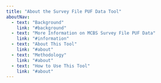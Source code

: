 ```yaml
---
title: "About the Survey File PUF Data Tool"
aboutNav:
  - text: "Background"
    link: "#background"
  - text: "More Information on MCBS Survey File PUF Data"
    link: "#information"
  - text: "About This Tool"
    link: "#about"
  - text: "Methodology"
    link: "#about"
  - text: "How to Use This Tool"
    link: "#about"
---
```

